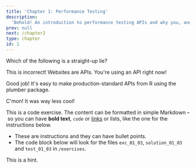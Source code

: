 ```yaml
---
title: 'Chapter 1: Performance Testing'
description:
  'Behold! An introduction to performance testing APIs and why you, and R developer, should care about it.'
prev: null
next: /chapter2
type: chapter
id: 1
---
```


<exercise id="1" title="Introduction" type="slides">

<slides source="chapter1_01_introduction">
</slides>

</exercise>

<exercise id="2" title="Knowledge check!">

Which of the following is a straight-up lie?

<choice>
<opt text="Most non-technical people don't use APIs. ">

This is incorrect! Websites are APIs. You're using an API right now!

</opt>

<opt text="R really shouldn't be used to make APIs" correct="true">

Good job! It's easy to make production-standard APIs from R using the plumber package.

</opt>

<opt text="We don't talk about the old plumber logo.">

C'mon! It was way less cool!

</opt>
</choice>

</exercise>

<exercise id="3" title="First steps">

This is a code exercise. The content can be formatted in simple Markdown – so
you can have **bold text**, `code` or [links](https://spacy.io) or lists, like
the one for the instructions below.

- These are instructions and they can have bullet points.
- The code block below will look for the files `exc_01_03`, `solution_01_03` and
  `test_01_03` in `/exercises`.

<codeblock id="01_03">

This is a hint.

</codeblock>

</exercise>
